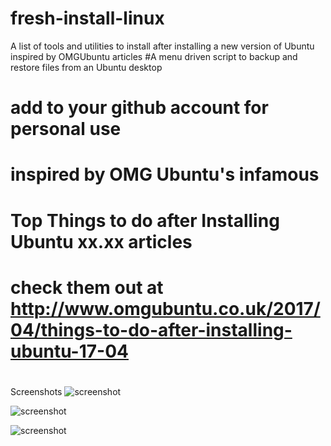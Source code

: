 # fresh-install-linux
A list of tools and utilities to install after installing a new version of Ubuntu inspired by OMGUbuntu articles
#A menu driven script to backup and restore files from an Ubuntu desktop
# add to your github account for personal use
# inspired by OMG Ubuntu's infamous
# Top Things to do after Installing Ubuntu xx.xx articles
# check them out at http://www.omgubuntu.co.uk/2017/04/things-to-do-after-installing-ubuntu-17-04
#

Screenshots
![screenshot](https://raw.githubusercontent.com/ranger/ranger-assets/master/screenshots/main-menu.png)

![screenshot](https://raw.githubusercontent.com/ranger/ranger-assets/master/screenshots/software-list.png)

![screenshot](https://raw.githubusercontent.com/ranger/ranger-assets/master/screenshots/fresh-install-menu.png)
